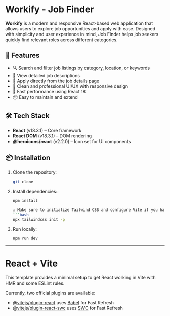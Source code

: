 # Workify - Job Finder

**Workify** is a modern and responsive React-based web application that allows users to explore job opportunities and apply with ease. Designed with simplicity and user experience in mind, Job Finder helps job seekers quickly find relevant roles across different categories.

## 🚀 Features

- 🔍 Search and filter job listings by category, location, or keywords  
- 📄 View detailed job descriptions  
- 📝 Apply directly from the job details page  
- 💼 Clean and professional UI/UX with responsive design  
- 🎯 Fast performance using React 18  
- 📦 Easy to maintain and extend

## 🛠️ Tech Stack

- **React** (v18.3.1) – Core framework  
- **React DOM** (v18.3.1) – DOM rendering  
- **@heroicons/react** (v2.2.0) – Icon set for UI components

## 📦 Installation

1. Clone the repository:
   ```bash
   git clone 


2. Install dependencies::
    ```bash
    npm install

    ⚠️ Make sure to initialize Tailwind CSS and configure Vite if you haven’t already. For example, after installing, run:
    ```bash
    npx tailwindcss init -p

3. Run locally:
    ```bash
    npm run dev

---

# React + Vite

This template provides a minimal setup to get React working in Vite with HMR and some ESLint rules.

Currently, two official plugins are available:

- [@vitejs/plugin-react](https://github.com/vitejs/vite-plugin-react/blob/main/packages/plugin-react/README.md) uses [Babel](https://babeljs.io/) for Fast Refresh
- [@vitejs/plugin-react-swc](https://github.com/vitejs/vite-plugin-react-swc) uses [SWC](https://swc.rs/) for Fast Refresh
